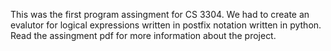 This was the first program assingment for CS 3304. We had to create an evalutor for logical expressions written in postfix notation written in python. Read the assingment pdf for more information about the project. 